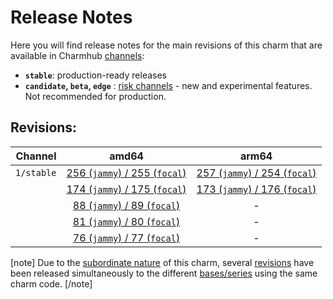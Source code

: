 # Release Notes

Here you will find release notes for the main revisions of this charm that are available in Charmhub [channels](https://juju.is/docs/sdk/channel):

* **`stable`**: production-ready releases
* **`candidate`, `beta`, `edge`** : [risk channels](https://juju.is/docs/sdk/channel#heading--risk) - new and experimental features. Not recommended for production.

## Revisions:

|  Channel  | amd64 | arm64 |
|---------:|:-----:|:-----:|
| `1/stable`   | [256 (`jammy`) / 255 (`focal`)](/t/14666?channel=1/stable) |   [257 (`jammy`) / 254 (`focal`)](/t/14666?channel=1/stable)   |
|           | [174 (`jammy`) / 175 (`focal`)](/t/14069?channel=1/stable) |   [173 (`jammy`) / 176 (`focal`)](/t/14069?channel=1/stable)   |
|           | [88 (`jammy`) / 89 (`focal`)](/t/13126?channel=1/stable) |   -   |
|           | [81 (`jammy`) / 80 (`focal`)](/t/12766?channel=1/stable) |   -   |
|           | [76 (`jammy`) / 77 (`focal`)](/t/12286?channel=1/stable) |   -   |


[note]
Due to the [subordinate nature](https://juju.is/docs/sdk/charm-taxonomy#heading--subordinate-charms) of this charm, several [revisions](https://juju.is/docs/sdk/revision) have been released simultaneously to the different [bases/series](https://juju.is/docs/juju/base) using the same charm code.
[/note]